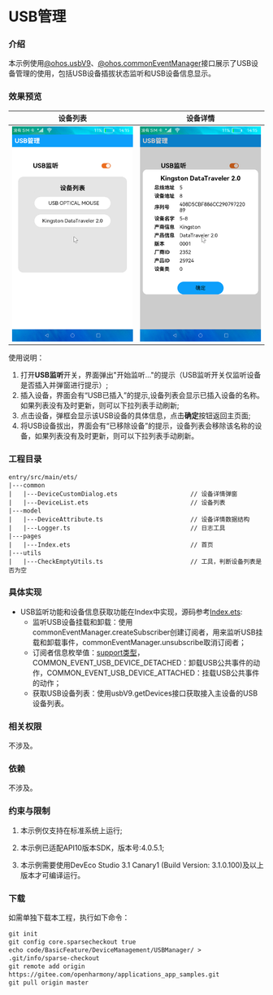 # USB管理

### 介绍

本示例使用[@ohos.usbV9](https://gitee.com/openharmony/docs/blob/master/zh-cn/application-dev/reference/apis/js-apis-usb.md)、[@ohos.commonEventManager](https://gitee.com/openharmony/docs/blob/master/zh-cn/application-dev/reference/apis/js-apis-commonEventManager.md)接口展示了USB设备管理的使用，包括USB设备插拔状态监听和USB设备信息显示。

### 效果预览

|设备列表|设备详情|
|---------|----------|
|![](screenshots/device/DeviceList.png)|![](screenshots/device/DeviceInformation.png)|

使用说明：

1. 打开**USB监听**开关，界面弹出"开始监听..."的提示（USB监听开关仅监听设备是否插入并弹窗进行提示）;
2. 插入设备，界面会有“USB已插入”的提示,设备列表会显示已插入设备的名称。如果列表没有及时更新，则可以下拉列表手动刷新;
3. 点击设备，弹框会显示该USB设备的具体信息，点击**确定**按钮返回主页面;
4. 将USB设备拔出，界面会有“已移除设备”的提示，设备列表会移除该名称的设备，如果列表没有及时更新，则可以下拉列表手动刷新。

### 工程目录

```
entry/src/main/ets/
|---common
|   |---DeviceCustomDialog.ets                    // 设备详情弹窗
|   |---DeviceList.ets                            // 设备列表
|---model
|   |---DeviceAttribute.ts                        // 设备详情数据结构
|   |---Logger.ts                                 // 日志工具
|---pages
|   |---Index.ets                                 // 首页
|---utils
|   |---CheckEmptyUtils.ts                        // 工具，判断设备列表是否为空 
```

### 具体实现
+ USB监听功能和设备信息获取功能在Index中实现，源码参考[Index.ets](entry/src/main/ets/pages/Index.ets):
    + 监听USB设备挂载和卸载：使用commonEventManager.createSubscriber创建订阅者，用来监听USB挂载和卸载事件，commonEventManager.unsubscribe取消订阅者；
    + 订阅者信息枚举值：[support类型](https://gitee.com/openharmony/docs/blob/master/zh-cn/application-dev/reference/apis/commonEventManager-definitions.md#common_event_usb_device_detached)，COMMON_EVENT_USB_DEVICE_DETACHED：卸载USB公共事件的动作，COMMON_EVENT_USB_DEVICE_ATTACHED：挂载USB公共事件的动作；
    + 获取USB设备列表：使用usbV9.getDevices接口获取接入主设备的USB设备列表。

### 相关权限

不涉及。

### 依赖

不涉及。

### 约束与限制

1. 本示例仅支持在标准系统上运行;

2. 本示例已适配API10版本SDK，版本号:4.0.5.1;

3. 本示例需要使用DevEco Studio 3.1 Canary1 (Build Version: 3.1.0.100)及以上版本才可编译运行。

### 下载

如需单独下载本工程，执行如下命令：
```
git init
git config core.sparsecheckout true
echo code/BasicFeature/DeviceManagement/USBManager/ > .git/info/sparse-checkout
git remote add origin https://gitee.com/openharmony/applications_app_samples.git
git pull origin master
```

